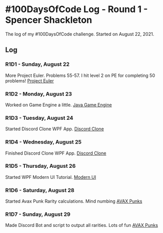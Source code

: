 # #100DaysOfCode Log - Round 1 - Spencer Shackleton

The log of my #100DaysOfCode challenge. Started on August 22, 2021.

## Log

### R1D1 - Sunday, August 22
More Project Euler. Problems 55-57. I hit level 2 on PE for completing 50 problems! [Project Euler](https://github.com/SpencerShackleton/ProjectEulerJava)

### R1D2 - Monday, August 23
Worked on Game Engine a little. [Java Game Engine](https://github.com/SpencerShackleton/JavaGameEngine)

### R1D3 - Tuesday, August 24
Started Discord Clone WPF App. [Discord Clone](https://github.com/SpencerShackleton/DiscordClone)

### R1D4 - Wednesday, August 25
Finished Discord Clone WPF App. [Discord Clone](https://github.com/SpencerShackleton/DiscordClone)

### R1D5 - Thursday, August 26
Started WPF Modern UI Tutorial. [Modern UI](https://github.com/SpencerShackleton/WPF-ModernUI)

### R1D6 - Saturday, August 28
Started Avax Punk Rarity calculations. Mind numbing [AVAX Punks](https://github.com/SpencerShackleton/AVAX-Punks-Rarity)

### R1D7 - Sunday, August 29
Made Discord Bot and script to output all rarities. Lots of fun [AVAX Punks](https://github.com/SpencerShackleton/AVAX-Punks-Rarity)
